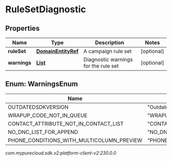 # RuleSetDiagnostic


## Properties

| Name | Type | Description | Notes |
| ------------ | ------------- | ------------- | ------------- |
| **ruleSet** | [**DomainEntityRef**](DomainEntityRef) | A campaign rule set |  [optional] |
| **warnings** | [**List<WarningsEnum>**](#Enum--WarningsEnum) | Diagnostic warnings for the rule set |  [optional] |


## Enum: WarningsEnum

| Name | Value |
| ---- | ----- |
| OUTDATEDSDKVERSION | &quot;OutdatedSdkVersion&quot; |
| WRAPUP_CODE_NOT_IN_QUEUE | &quot;WRAPUP_CODE_NOT_IN_QUEUE&quot; |
| CONTACT_ATTRIBUTE_NOT_IN_CONTACT_LIST | &quot;CONTACT_ATTRIBUTE_NOT_IN_CONTACT_LIST&quot; |
| NO_DNC_LIST_FOR_APPEND | &quot;NO_DNC_LIST_FOR_APPEND&quot; |
| PHONE_CONDITIONS_WITH_MULTICOLUMN_PREVIEW | &quot;PHONE_CONDITIONS_WITH_MULTICOLUMN_PREVIEW&quot; |




_com.mypurecloud.sdk.v2:platform-client-v2:230.0.0_

